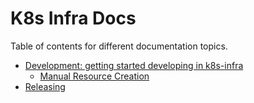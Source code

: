# K8s Infra Docs

Table of contents for different documentation topics.

- [Development: getting started developing in k8s-infra](./development.md)
  - [Manual Resource Creation](./manual_resource_creation.md)
- [Releasing](./release.md)